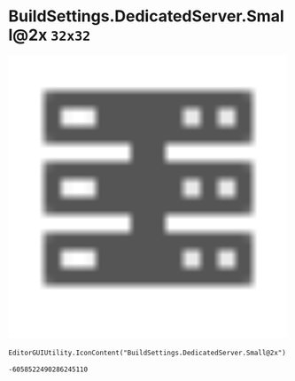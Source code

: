 # BuildSettings.DedicatedServer.Small@2x `32x32`
<img src="/img/BuildSettings.DedicatedServer.Small@2x.png" width=512 height=512>

``` CSharp
EditorGUIUtility.IconContent("BuildSettings.DedicatedServer.Small@2x")
```
```
-6058522490286245110
```
